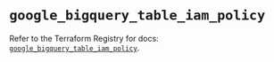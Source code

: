 # `google_bigquery_table_iam_policy`

Refer to the Terraform Registry for docs: [`google_bigquery_table_iam_policy`](https://registry.terraform.io/providers/drfaust92/google/4.16.4/docs/resources/bigquery_table_iam_policy).
